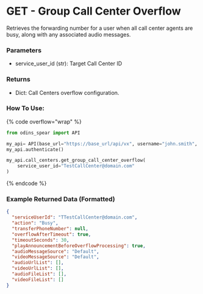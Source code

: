 # GET - Group Call Center Overflow

Retrieves the forwarding number for a user when all call center agents are busy, along with any associated audio messages.

### Parameters&#x20;

* service_user_id (str): Target Call Center ID

### Returns

* Dict: Call Centers overflow configuration.

### How To Use:

{% code overflow="wrap" %}
```python
from odins_spear import API

my_api= API(base_url="https://base_url/api/vx", username="john.smith", password="ODIN_INSTANCE_1")
my_api.authenticate()

my_api.call_centers.get_group_call_center_overflow(
    service_user_id="TestCallCenter@domain.com"
)
```
{% endcode %}

### Example Returned Data (Formatted)
```json
{
  "serviceUserId": "TTestCallCenter@domain.com",
  "action": "Busy",
  "transferPhoneNumber": null,
  "overflowAfterTimeout": true,
  "timeoutSeconds": 30,
  "playAnnouncementBeforeOverflowProcessing": true,
  "audioMessageSource": "Default",
  "videoMessageSource": "Default",
  "audioUrlList": [],
  "videoUrlList": [],
  "audioFileList": [],
  "videoFileList": []
}
```

